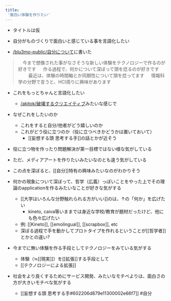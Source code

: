 ```yaml
---
title:
 '面白い体験を作りたい'
---
```


- タイトルは仮
- 自分がものづくりで面白いと感じている事を言語化したい

- [/blu3mo-public/自分について](https://scrapbox.io/blu3mo-public/自分について)に書いた
> 　今まで想像された事がなさそうな新しい体験をテクノロジーで作るのが好きです
>  　 作る過程で、何かについて深ぼって頭を捻るのが好きです
>  　 　最近は、体験の時間軸とか同期性について頭を捻ってます
>  　 情報科学の分野で言うと、HCI周りに興味があります
- これをもっとちゃんと言語化したい
    - [/akitok/破壊するクリエイティブ](https://scrapbox.io/akitok/破壊するクリエイティブ)みたいな感じで

- なぜこれをしたいのか
    - これをすると自分/他者がどう嬉しいのか
    - これがどう役に立つのか（役に立つべきかどうかは置いておいて）
        - [[妄想する頭 思考する手]]の話とかが近そう

- 役に立つ物を作ったり問題解決が第一目標ではない様な気がしている
- ただ、メディアアートを作りたいみたいなのとも違う気がしている
- この点を深ぼると、[[自分]]特有の興味みたいなのがわかりそう

- 何かの現象について深ぼって、哲学（広義）っぽいことをやった上でその理論のapplicationを作るみたいなことが好きな気がする
    - [[大学はいろんな分野触れられる方がいい]]のは、↑の「何か」を広げたい
        - kineto, caiva等いままでは身近な学校/教育が題材だったけど、他にも色々広げたい
    - 例: [[Kineto]], [[emolingual]], [[scrapbox]], etc
    - 深ぼる過程で手を動かしてプロトタイプを作れるということが[[哲学者]]とかとの違い?

- 今までに無い体験を作る手段としてテクノロジーをみている気がする
    - 体験（≒[[現実]]）を[[拡張]]する手段として
    - [[テクノロジーによる拡張]]

- 社会をより良くするためにサービス開発、みたいなモチベよりは、面白さの方が大きいモチベな気がする
    - [[妄想する頭 思考する手#602206d879e11300002e66f7]]
#自分
